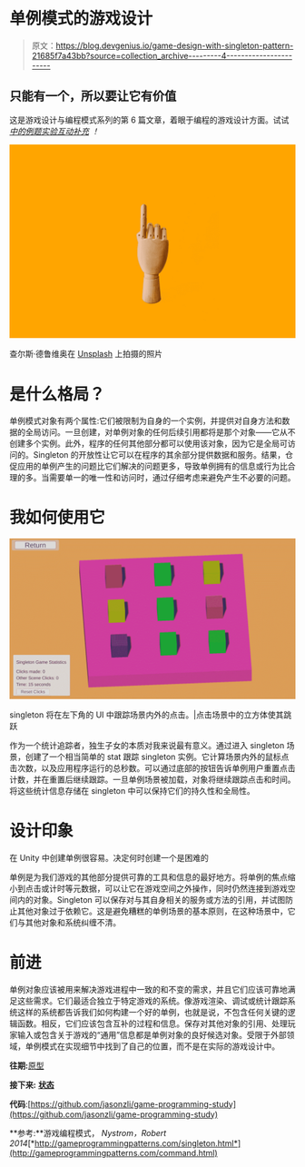 # 单例模式的游戏设计

> 原文：<https://blog.devgenius.io/game-design-with-singleton-pattern-21685f7a43bb?source=collection_archive---------4----------------------->

## 只能有一个，所以要让它有价值

这是游戏设计与编程模式系列的第 6 篇文章，着眼于编程的游戏设计方面。试试 [*中的例题实验互动补充*](https://ovenfresh.itch.io/a-game-designers-thoughts-on-programming-patterns) *！*

![](img/4a31f126c0b2f5a0fb4cf719f1211b47.png)

查尔斯·德鲁维奥在 [Unsplash](https://unsplash.com?utm_source=medium&utm_medium=referral) 上拍摄的照片

# **是什么格局？**

单例模式对象有两个属性:它们被限制为自身的一个实例，并提供对自身方法和数据的全局访问。一旦创建，对单例对象的任何后续引用都将是那个对象——它从不创建多个实例。此外，程序的任何其他部分都可以使用该对象，因为它是全局可访问的。Singleton 的开放性让它可以在程序的其余部分提供数据和服务。结果，仓促应用的单例产生的问题比它们解决的问题更多，导致单例拥有的信息或行为比合理的多。当需要单一的唯一性和访问时，通过仔细考虑来避免产生不必要的问题。

# **我如何使用它**

![](img/299e98c3b5990f96f82368f48cb33a01.png)

singleton 将在左下角的 UI 中跟踪场景内外的点击。|点击场景中的立方体使其跳跃

作为一个统计追踪者，独生子女的本质对我来说最有意义。通过进入 singleton 场景，创建了一个相当简单的 stat 跟踪 singleton 实例。它计算场景内外的鼠标点击次数，以及应用程序运行的总秒数。可以通过底部的按钮告诉单例用户重置点击计数，并在重置后继续跟踪。一旦单例场景被加载，对象将继续跟踪点击和时间。将这些统计信息存储在 singleton 中可以保持它们的持久性和全局性。

# **设计印象**

在 Unity 中创建单例很容易。决定何时创建一个是困难的

单例是为我们游戏的其他部分提供可靠的工具和信息的最好地方。将单例的焦点缩小到点击或计时等元数据，可以让它在游戏空间之外操作，同时仍然连接到游戏空间内的对象。Singleton 可以保存对与其自身相关的服务或方法的引用，并试图防止其他对象过于依赖它。这是避免糟糕的单例场景的基本原则，在这种场景中，它们与其他对象和系统纠缠不清。

# **前进**

单例对象应该被用来解决游戏进程中一致的和不变的需求，并且它们应该可靠地满足这些需求。它们最适合独立于特定游戏的系统。像游戏渲染、调试或统计跟踪系统这样的系统都告诉我们如何构建一个好的单例，也就是说，不包含任何关键的逻辑函数。相反，它们应该包含互补的过程和信息。保存对其他对象的引用、处理玩家输入或包含关于游戏的“通用”信息都是单例对象的良好候选对象。受限于外部领域，单例模式在实现细节中找到了自己的位置，而不是在实际的游戏设计中。

**往期:**[原型](https://medium.com/dev-genius/game-design-with-prototype-pattern-d9a839814ef0)

**接下来:** [**状态**](https://medium.com/dev-genius/game-design-with-state-pattern-2844e5f75ba4)

**代码**:[https://github.com/jasonzli/game-programming-study](https://github.com/jasonzli/game-programming-study)

**参考:**游戏编程模式， *Nystrom，Robert 2014*[*http://gameprogrammingpatterns.com/singleton.html*](http://gameprogrammingpatterns.com/command.html)